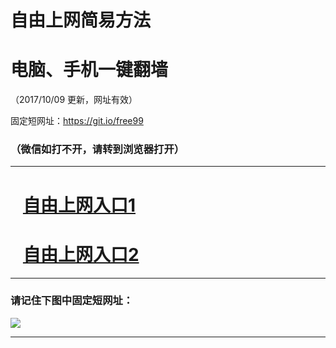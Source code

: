 ﻿# 自由上网简易方法

# 电脑、手机一键翻墙

（2017/10/09 更新，网址有效）

固定短网址：https://git.io/free99

### （微信如打不开，请转到浏览器打开）


***





# &nbsp;&nbsp; <a href="http://ft1278811245.fwq-tz-1001.info/fwqtz01.html?t=100900127262 " target="_blank">自由上网入口1</a>
# &nbsp;&nbsp; <a href="http://ft3202621661.fwq-tz-1002.info/fwqtz02.html?t=100900112365 " target="_blank">自由上网入口2</a>
***

### 请记住下图中固定短网址：

<img src="https://s3-us-west-2.amazonaws.com/fwq-1001/yjfq-20170905okok.png" /> 


***

